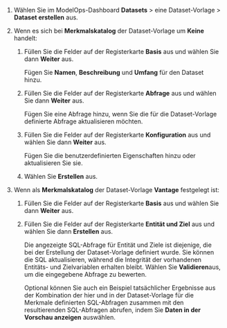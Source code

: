 1.  Wählen Sie im ModelOps-Dashboard **Datasets** > eine Dataset-Vorlage > **Dataset erstellen** aus.


1.  Wenn es sich bei **Merkmalskatalog** der Dataset-Vorlage um **Keine** handelt:

    1.  Füllen Sie die Felder auf der Registerkarte **Basis** aus und wählen Sie dann **Weiter** aus.

        Fügen Sie **Namen**, **Beschreibung** und **Umfang** für den Dataset hinzu.


    1.  Füllen Sie die Felder auf der Registerkarte **Abfrage** aus und wählen Sie dann **Weiter** aus.

        Fügen Sie eine Abfrage hinzu, wenn Sie die für die Dataset-Vorlage definierte Abfrage aktualisieren möchten.


    1.  Füllen Sie die Felder auf der Registerkarte **Konfiguration** aus und wählen Sie dann **Weiter** aus.

        Fügen Sie die benutzerdefinierten Eigenschaften hinzu oder aktualisieren Sie sie.


    1.  Wählen Sie **Erstellen** aus.


1.  Wenn als **Merkmalskatalog** der Dataset-Vorlage **Vantage** festgelegt ist:

    1.  Füllen Sie die Felder auf der Registerkarte **Basis** aus und wählen Sie dann **Weiter** aus.


    1.  Füllen Sie die Felder auf der Registerkarte **Entität und Ziel** aus und wählen Sie dann **Erstellen** aus.

        Die angezeigte SQL-Abfrage für Entität und Ziele ist diejenige, die bei der Erstellung der Dataset-Vorlage definiert wurde. Sie können die SQL aktualisieren, während die Integrität der vorhandenen Entitäts- und Zielvariablen erhalten bleibt. Wählen Sie **Validieren**aus, um die eingegebene Abfrage zu bewerten.

        Optional können Sie auch ein Beispiel tatsächlicher Ergebnisse aus der Kombination der hier und in der Dataset-Vorlage für die Merkmale definierten SQL-Abfragen zusammen mit den resultierenden SQL-Abfragen abrufen, indem Sie **Daten in der Vorschau anzeigen** auswählen.


